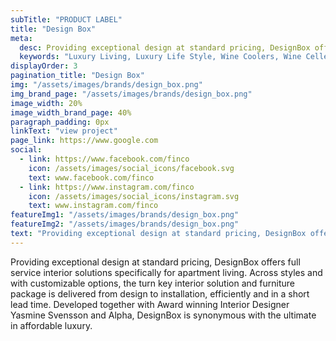 ```yaml
---
subTitle: "PRODUCT LABEL" 
title: "Design Box"
meta:
  desc: Providing exceptional design at standard pricing, DesignBox offers full service interior solutions specifically for apartment living. Across styles and with customizable options, the turn key interior solution and furniture package is delivered from design to installation, efficiently and in a short lead time.
  keywords: "Luxury Living, Luxury Life Style, Wine Coolers, Wine Celler, Kitchen Appliances, Wine Chillers, Standard Pricing, Full Service Interior Solutions, Interior Fit Outs, Interior Solutions"
displayOrder: 3
pagination_title: "Design Box"
img: "/assets/images/brands/design_box.png"
img_brand_page: "/assets/images/brands/design_box.png"
image_width: 20%
image_width_brand_page: 40%
paragraph_padding: 0px
linkText: "view project"
page_link: https://www.google.com
social:
  - link: https://www.facebook.com/finco
    icon: /assets/images/social_icons/facebook.svg
    text: www.facebook.com/finco
  - link: https://www.instagram.com/finco
    icon: /assets/images/social_icons/instagram.svg
    text: www.instagram.com/finco
featureImg1: "/assets/images/brands/design_box.png"
featureImg2: "/assets/images/brands/design_box.png"
text: "Providing exceptional design at standard pricing, DesignBox offers full service interior solutions specifically for apartment living. Across styles and with customizable options, the turn key interior solution and furniture package is delivered from design to installation, efficiently and in a short lead time. Developed together with Award winning Interior Designer Yasmine Svensson and Finco Trading, DesignBox is synonymous with the ultimate in affordable luxury."
---
```

Providing exceptional design at standard pricing, DesignBox offers full service interior solutions specifically for apartment living. Across styles and with customizable options, the turn key interior solution and furniture package is delivered from design to installation, efficiently and in a short lead time. Developed together with Award winning Interior Designer Yasmine Svensson and Alpha, DesignBox is synonymous with the ultimate in affordable luxury.